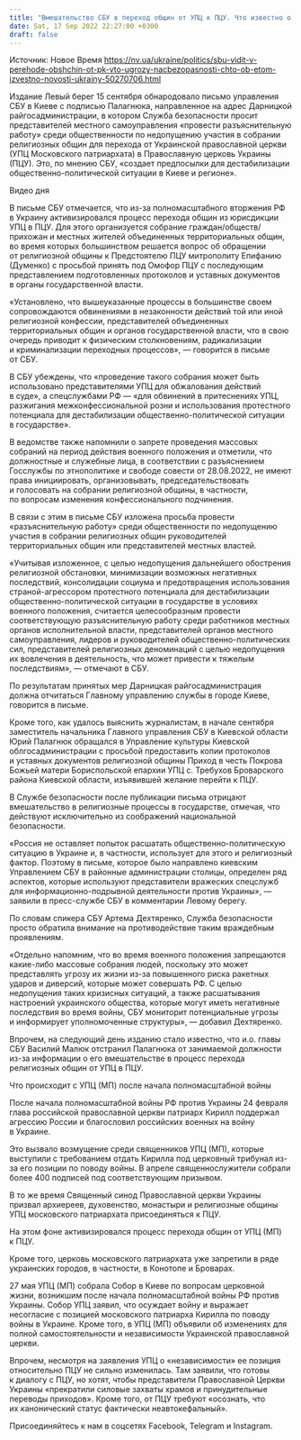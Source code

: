 ```yaml
---
title: "Вмешательство СБУ в переход общин от УПЦ к ПЦУ. Что известно о скандале, из-за которого отстранили заместителя главы УСБУ Киевской области"
date: Sat, 17 Sep 2022 22:27:00 +0300
draft: false
---
```

Источник: Новое Время https://nv.ua/ukraine/politics/sbu-vidit-v-perehode-obshchin-ot-pk-vto-ugrozy-nacbezopasnosti-chto-ob-etom-izvestno-novosti-ukrainy-50270706.html


Издание Левый берег 15 сентября обнародовало письмо управления СБУ в Киеве с подписью Палагнюка, направленное на адрес Дарницкой райгосадминистрации, в котором Служба безопасности просит представителей местного самоуправления «провести разъяснительную работу» среди общественности по недопущению участия в собрании религиозных общин для перехода от Украинской православной церкви (УПЦ Московского патриархата) в Православную церковь Украины (ПЦУ). Это, по мнению СБУ, «создает предпосылки для дестабилизации общественно-политической ситуации в Киеве и регионе».

 Видео дня   

В письме СБУ отмечается, что из-за полномасштабного вторжения РФ в Украину активизировался процесс перехода общин из юрисдикции УПЦ в ПЦУ. Для этого организуется собрание граждан/обществ/прихожан и местных жителей объединенных территориальных общин, во время которых большинством решается вопрос об обращении от религиозной общины к Предстоятелю ПЦУ митрополиту Епифанию (Думенко) с просьбой принять под Омофор ПЦУ с последующим представлением подготовленных протоколов и уставных документов в органы государственной власти.

«Установлено, что вышеуказанные процессы в большинстве своем сопровождаются обвинениями в незаконности действий той или иной религиозной конфессии, представителей объединенных территориальных общин и органов государственной власти, что в свою очередь приводит к физическим столкновениям, радикализации и криминализации переходных процессов», — говорится в письме от СБУ.

 В СБУ убеждены, что «проведение такого собрания может быть использовано представителями УПЦ для обжалования действий в суде», а спецслужбами РФ — «для обвинений в притеснениях УПЦ, разжигания межконфессиональной розни и использования протестного потенциала для дестабилизации общественно-политической ситуации в государстве».

В ведомстве также напомнили о запрете проведения массовых собраний на период действия военного положения и отметили, что должностные и служебные лица, в соответствии с разъяснением Госслужбы по этнополитике и свободе совести от 28.08.2022, не имеют права инициировать, организовывать, председательствовать и голосовать на собрании религиозной общины, в частности, по вопросам изменения конфессионального подчинения.

В связи с этим в письме СБУ изложена просьба провести «разъяснительную работу» среди общественности по недопущению участия в собрании религиозных общин руководителей территориальных общин или представителей местных властей.

«Учитывая изложенное, с целью недопущения дальнейшего обострения религиозной обстановки, минимизации возможных негативных последствий, консолидации социума и предотвращения использования страной-агрессором протестного потенциала для дестабилизации общественно-политической ситуации в государстве в условиях военного положения, считается целесообразным провести соответствующую разъяснительную работу среди работников местных органов исполнительной власти, представителей органов местного самоуправления, лидеров и руководителей общественно-политических сил, представителей религиозных деноминаций с целью недопущения их вовлечения в деятельность, что может привести к тяжелым последствиям», — отмечают в СБУ.

По результатам принятых мер Дарницкая райгосадминистрация должна отчитаться Главному управлению службы в городе Киеве, говорится в письме.

Кроме того, как удалось выяснить журналистам, в начале сентября заместитель начальника Главного управления СБУ в Киевской области Юрий Палагнюк обращался в Управление культуры Киевской облгосадминистрации с просьбой предоставить копии протоколов и уставных документов религиозной общины Приход в честь Покрова Божьей матери Бориспольской епархии УПЦ с. Требухов Броварского района Киевской области, изъявившей желание перейти к ПЦУ.

В Службе безопасности после публикации письма отрицают вмешательство в религиозные процессы в государстве, отмечая, что действуют исключительно из соображений национальной безопасности.

«Россия не оставляет попыток расшатать общественно-политическую ситуацию в Украине и, в частности, использует для этого и религиозный фактор. Поэтому в письме, которое было направлено киевским Управлением СБУ в районные администрации столицы, определен ряд аспектов, которые используют представители вражеских спецслужб для информационно-подрывной деятельности против Украины», — заявили в пресс-службе СБУ в комментарии Левому берегу.

По словам спикера СБУ Артема Дехтяренко, Служба безопасности просто обратила внимание на противодействие таким враждебным проявлениям.

«Отдельно напомним, что во время военного положения запрещаются какие-либо массовые собрания людей, поскольку это может представлять угрозу их жизни из-за повышенного риска ракетных ударов и диверсий, которые может совершать РФ. С целью недопущения таких кризисных ситуаций, а также расшатывания настроений украинского общества, которые могут иметь негативные последствия во время войны, СБУ мониторит потенциальные угрозы и информирует уполномоченные структуры», — добавил Дехтяренко.

 Впрочем, на следующий день изданию стало известно, что и.о. главы СБУ Василий Малюк отстранил Палагнюка от занимаемой должности из-за информации о его вмешательстве в процесс перехода религиозных общин от УПЦ в ПЦУ.

Что происходит с УПЦ (МП) после начала полномасштабной войны

После начала полномасштабной войны РФ против Украины 24 февраля глава российской православной церкви патриарх Кирилл поддержал агрессию России и благословил российских военных на войну в Украине.

 Это вызвало возмущение среди священников УПЦ (МП), которые выступили с требованием отдать Кирилла под церковный трибунал из-за его позиции по поводу войны. В апреле священнослужители собрали более 400 подписей под соответствующим призывом.

В то же время Священный синод Православной церкви Украины призвал архиереев, духовенство, монастыри и религиозные общины УПЦ московского патриархата присоединяться к ПЦУ.

На этом фоне активизировался процесс перехода общин от УПЦ (МП) к ПЦУ.

Кроме того, церковь московского патриархата уже запретили в ряде украинских городов, в частности, в Конотопе и Броварах.

27 мая УПЦ (МП) собрала Собор в Киеве по вопросам церковной жизни, возникшим после начала полномасштабной войны РФ против Украины. Собор УПЦ заявил, что осуждает войну и выражает несогласие с позицией московского патриарха Кирилла по поводу войны в Украине. Кроме того, в УПЦ (МП) объявили об изменениях для полной самостоятельности и независимости Украинской православной церкви.

 Впрочем, несмотря на заявления УПЦ о «независимости» ее позиция относительно ПЦУ не сильно изменилась. Там заявили, что готовы к диалогу с ПЦУ, но хотят, чтобы представители Православной Церкви Украины «прекратили силовые захваты храмов и принудительные переводы приходов». Кроме того, от ПЦУ требуют «осознать, что их канонический статус фактически неавтокефальный».

Присоединяйтесь к нам в соцсетях Facebook, Telegram и Instagram.
